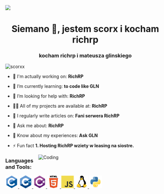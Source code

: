 ![](https://cdn.discordapp.com/attachments/940521582684672011/1081506420186419281/image.png)
<h1 align="center">Siemano 👋, jestem scorx i kocham richrp</h1>
<h3 align="center">kocham richrp i mateusza glinskiego</h3>

<p align="left"> <img src="https://komarev.com/ghpvc/?username=scorxx&label=Profile%20views&color=000000&style=flat" alt="scorxx" /> </p>

- 🔭 I'm actually working on: **RichRP**

- 🌱 I’m currently learning: **to code like GLN**

- 🤝 I’m looking for help with: **RichRP**

- 👨‍💻 All of my projects are available at: **RichRP**

- 📝 I regularly write articles on: **Fani serwera RichRP**

- 💬 Ask me about: **RichRP**

- 📄 Know about my experiences: **Ask GLN**

- ⚡ Fun fact **1. Hosting RichRP wziety w leasing na siostre.**

<img align="right" alt="Coding" width="400" src="https://cdn.discordapp.com/attachments/940521582684672011/1081502487619567647/logo.png">

<h3 align="left">Languages and Tools:</h3>
<p align="left"> <a href="https://www.cprogramming.com/" target="_blank" rel="noreferrer"> <img src="https://raw.githubusercontent.com/devicons/devicon/master/icons/c/c-original.svg" alt="c" width="40" height="40"/> </a> <a href="https://www.w3schools.com/cpp/" target="_blank" rel="noreferrer"> <img src="https://raw.githubusercontent.com/devicons/devicon/master/icons/cplusplus/cplusplus-original.svg" alt="cplusplus" width="40" height="40"/> </a> <a href="https://www.w3schools.com/cs/" target="_blank" rel="noreferrer"> <img src="https://raw.githubusercontent.com/devicons/devicon/master/icons/csharp/csharp-original.svg" alt="csharp" width="40" height="40"/> </a> <a href="https://www.w3.org/html/" target="_blank" rel="noreferrer"> <img src="https://raw.githubusercontent.com/devicons/devicon/master/icons/html5/html5-original-wordmark.svg" alt="html5" width="40" height="40"/> </a> <a href="https://developer.mozilla.org/en-US/docs/Web/JavaScript" target="_blank" rel="noreferrer"> <img src="https://raw.githubusercontent.com/devicons/devicon/master/icons/javascript/javascript-original.svg" alt="javascript" width="40" height="40"/> </a> <a href="https://www.linux.org/" target="_blank" rel="noreferrer"> <img src="https://raw.githubusercontent.com/devicons/devicon/master/icons/linux/linux-original.svg" alt="linux" width="40" height="40"/> </a> <a href="https://www.python.org" target="_blank" rel="noreferrer"> <img src="https://raw.githubusercontent.com/devicons/devicon/master/icons/python/python-original.svg" alt="python" width="40" height="40"/> </a> </p>
